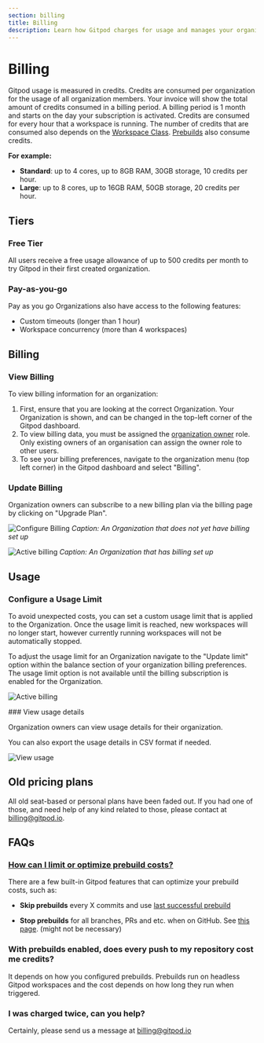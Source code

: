 ```yaml
---
section: billing
title: Billing
description: Learn how Gitpod charges for usage and manages your organization's billing.
---
```


# Billing

Gitpod usage is measured in credits. Credits are consumed per organization for the usage of all organization members. Your invoice will show the total amount of credits consumed in a billing period. A billing period is 1 month and starts on the day your subscription is activated. Credits are consumed for every hour that a workspace is running. The number of credits that are consumed also depends on the [Workspace Class](/docs/configure/workspaces/workspace-classes#workspace-classes). [Prebuilds](/docs/configure/projects/prebuilds) also consume credits.

<!-- TODO: Do we bill partial hours? -->
<!-- TODO: Should we explain classes here? -->

**For example:**

-   **Standard**: up to 4 cores, up to 8GB RAM, 30GB storage, 10 credits per hour.
-   **Large**: up to 8 cores, up to 16GB RAM, 50GB storage, 20 credits per hour.

## Tiers

### Free Tier

All users receive a free usage allowance of up to 500 credits per month to try Gitpod in their first created organization.

### Pay-as-you-go

Pay as you go Organizations also have access to the following features:

-   Custom timeouts (longer than 1 hour)
-   Workspace concurrency (more than 4 workspaces)

## Billing

### View Billing

To view billing information for an organization:

1. First, ensure that you are looking at the correct Organization. Your Organization is shown, and can be changed in the top-left corner of the Gitpod dashboard.
2. To view billing data, you must be assigned the [organization owner](/docs/configure/orgs/members) role. Only existing owners of an organisation can assign the owner role to other users.
3. To see your billing preferences, navigate to the organization menu (top left corner) in the Gitpod dashboard and select "Billing".

### Update Billing

Organization owners can subscribe to a new billing plan via the billing page by clicking on "Upgrade Plan".

![Configure Billing](/images/docs/billing/configure-org-billing.png)
_Caption: An Organization that does not yet have billing set up_

<!-- TODO: Can we make these smaller? -->

![Active billing](/images/docs/billing/active-org-billing.png)
_Caption: An Organization that has billing set up_

## Usage

### Configure a Usage Limit

To avoid unexpected costs, you can set a custom usage limit that is applied to the Organization. Once the usage limit is reached, new workspaces will no longer start, however currently running workspaces will not be automatically stopped.

To adjust the usage limit for an Organization navigate to the "Update limit" option within the balance section of your organization billing preferences. The usage limit option is not available until the billing subscription is enabled for the Organization.

![Active billing](/images/docs/billing/update-usage-limit-2.png)

### View usage details

Organization owners can view usage details for their organization.

You can also export the usage details in CSV format if needed.

![View usage](/images/docs/billing/view-org-usage-details.png)

## Old pricing plans

All old seat-based or personal plans have been faded out. If you had one of those, and need help of any kind related to those, please contact at billing@gitpod.io.

## FAQs

### [How can I limit or optimize prebuild costs?](https://discord.com/channels/816244985187008514/1070648758716600371)

<!-- DISCORD_BOT_FAQ - DO NOT REMOVE -->

There are a few built-in Gitpod features that can optimize your prebuild costs, such as:

-   **Skip prebuilds** every X commits and use [last successful prebuild](https://www.gitpod.io/docs/configure/projects/last-successful-prebuild)

-   **Stop prebuilds** for all branches, PRs and etc. when on GitHub. See [this page](https://www.gitpod.io/docs/references/gitpod-yml/#github). (might not be necessary)

### With prebuilds enabled, does every push to my repository cost me credits?

It depends on how you configured prebuilds. Prebuilds run on headless Gitpod workspaces and the cost depends on how long they run when triggered.

### I was charged twice, can you help?

Certainly, please send us a message at billing@gitpod.io
